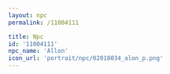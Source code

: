 ```yaml
---
layout: npc
permalink: /11004111

title: Npc
id: '11004111'
npc_name: 'Allon'
icon_url: 'portrait/npc/02010034_alon_p.png'
---
```

